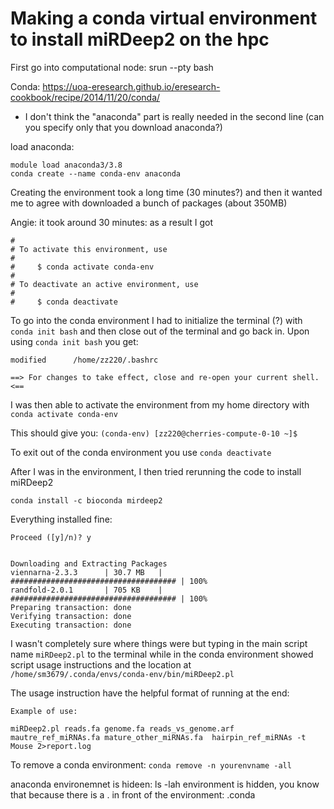 # Making a conda virtual environment to install miRDeep2 on the hpc
First go into computational node: srun --pty bash

Conda: https://uoa-eresearch.github.io/eresearch-cookbook/recipe/2014/11/20/conda/
- I don't think the "anaconda" part is really needed in the second line (can you specify only that you download anaconda?)

load anaconda:
```
module load anaconda3/3.8
conda create --name conda-env anaconda
```
Creating the environment took a long time (30 minutes?) and then it wanted me to agree with downloaded a bunch of packages (about 350MB)

Angie: it took around 30 minutes: as a result I got
```
#
# To activate this environment, use
#
#     $ conda activate conda-env
#
# To deactivate an active environment, use
#
#     $ conda deactivate
```

To go into the conda environment I had to initialize the terminal (?) with `conda init bash` and then close out of the terminal and go back in. Upon using `conda init bash` you get:

```
modified      /home/zz220/.bashrc

==> For changes to take effect, close and re-open your current shell. <==

```
I was then able to activate the environment from my home directory with `conda activate conda-env`

This should give you:
`(conda-env) [zz220@cherries-compute-0-10 ~]$ `

To exit out of the conda environment you use `conda deactivate`

After I was in the environment, I then tried rerunning the code to install miRDeep2
```
conda install -c bioconda mirdeep2
```
Everything installed fine:
```
Proceed ([y]/n)? y


Downloading and Extracting Packages
viennarna-2.3.3      | 30.7 MB   | ##################################### | 100%
randfold-2.0.1       | 705 KB    | ##################################### | 100%
Preparing transaction: done
Verifying transaction: done
Executing transaction: done
```
I wasn't completely sure where things were but typing in the main script name `miRDeep2.pl` to the terminal while in the conda environment showed script usage instructions and the location at `/home/sm3679/.conda/envs/conda-env/bin/miRDeep2.pl`

The usage instruction have the helpful format of running at the end:
```
Example of use:

miRDeep2.pl reads.fa genome.fa reads_vs_genome.arf mautre_ref_miRNAs.fa mature_other_miRNAs.fa  hairpin_ref_miRNAs -t Mouse 2>report.log
```

To remove a conda environment: `conda remove -n yourenvname -all`



anaconda environemnet is hideen: ls -lah
environment is hidden, you know that because there is a . in front of the environment: .conda

